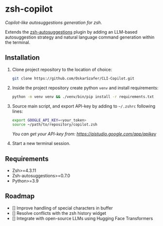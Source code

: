# zsh-copilot

_Copilot-like autosuggestions generation for zsh._

Extends the [zsh-autosuggestions](https://github.com/zsh-users/zsh-autosuggestions) plugin by adding an LLM-based autosuggestion strategy and natural language command generation within the terminal.


## Installation

1. Clone project repository to the location of choice:

    ```sh
    git clone https://github.com/OskarSzafer/CLI-Copilot.git
    ```

2. Inside the project repository create python ```venv``` and install requirements:

    ```sh
    python -m venv venv && ./venv/bin/pip install -r requirements.txt
    ```

3. Source main script, and export API-key by adding to ```~/.zshrc``` following lines:

    ```sh
    export GOOGLE_API_KEY=<your_token>
    source ~/path/to/repository/copilot.zsh
    ```

    _You can get your API-key from: https://aistudio.google.com/app/apikey_

4. Start a new terminal session.


## Requirements

- Zsh>=4.3.11
- Zsh-autosuggestions>=0.7.0
- Python>=3.9


## Roadmap

- [] Improve handling of special characters in buffer
- [] Resolve conflicts with the zsh history widget
- [] Integrate with open-source LLMs using Hugging Face Transformers
